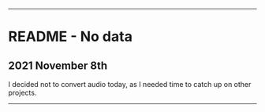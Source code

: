 
***

# README - No data

## 2021 November 8th

I decided not to convert audio today, as I needed time to catch up on other projects.

***
